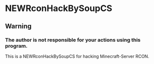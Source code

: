 # NEWRconHackBySoupCS
## Warning
### The author is not responsible for your actions using this program.
This is a NEWRconHackBySoupCS for hacking Minecraft-Server RCON.
